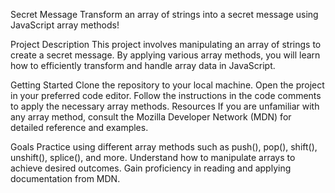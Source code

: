 Secret Message
Transform an array of strings into a secret message using JavaScript array methods!

Project Description
This project involves manipulating an array of strings to create a secret message. By applying various array methods, you will learn how to efficiently transform and handle array data in JavaScript.

Getting Started
Clone the repository to your local machine.
Open the project in your preferred code editor.
Follow the instructions in the code comments to apply the necessary array methods.
Resources
If you are unfamiliar with any array method, consult the Mozilla Developer Network (MDN) for detailed reference and examples.

Goals
Practice using different array methods such as push(), pop(), shift(), unshift(), splice(), and more.
Understand how to manipulate arrays to achieve desired outcomes.
Gain proficiency in reading and applying documentation from MDN.
